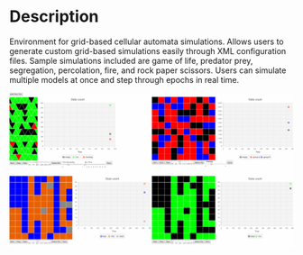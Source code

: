 # Description
Environment for grid-based cellular automata simulations. Allows users to generate custom grid-based simulations easily through XML configuration files. Sample simulations included are game of life, predator prey, segregation, percolation, fire, and rock paper scissors. Users can simulate multiple models at once and step through epochs in real time.

![GIF](doc/demo1.gif)
